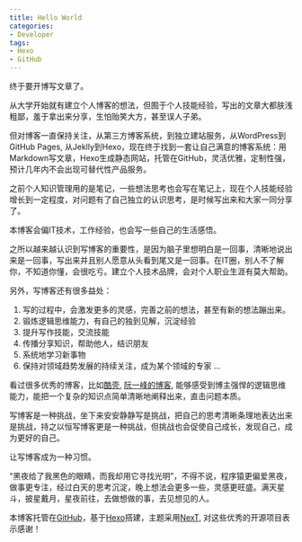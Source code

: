 ```yaml
---
title: Hello World
categories:
- Developer
tags:
- Hexo
- GitHub
---
```


终于要开博写文章了。

从大学开始就有建立个人博客的想法，但囿于个人技能经验，写出的文章大都肤浅粗鄙，羞于拿出来分享，生怕贻笑大方，甚至误人子弟。

但对博客一直保持关注，从第三方博客系统，到独立建站服务，从WordPress到GitHub Pages, 从Jeklly到Hexo，现在终于找到一套让自己满意的博客系统：用Markdown写文章，Hexo生成静态网站，托管在GitHub，灵活优雅，定制性强，预计几年内不会出现可替代性产品服务。

之前个人知识管理用的是笔记，一些想法思考也会写在笔记上，现在个人技能经验增长到一定程度，对问题有了自己独立的认识思考，是时候写出来和大家一同分享了。

本博客会偏IT技术，工作经验，也会写一些自己的生活感悟。

之所以越来越认识到写博客的重要性，是因为脑子里想明白是一回事，清晰地说出来是一回事，写出来并且别人愿意从头看到尾又是一回事。在IT圈，别人不了解你，不知道你懂，会很吃亏。建立个人技术品牌，会对个人职业生涯有莫大帮助。

另外，写博客还有很多益处：

1. 写的过程中，会激发更多的灵感，完善之前的想法，甚至有新的想法蹦出来。
2. 锻炼逻辑思维能力，有自己的独到见解，沉淀经验
3. 提升写作技能，交流技能
4. 传播分享知识，帮助他人，结识朋友
5. 系统地学习新事物
6. 保持对领域趋势发展的持续关注，成为某个领域的专家
...

看过很多优秀的博客，比如[酷壳](http://coolshell.cn/),  [阮一峰的博客](http://www.ruanyifeng.com/blog/), 能够感受到博主强悍的逻辑思维能力，能把一个复杂的知识点简单清晰地阐释出来，直击问题本质。

写博客是一种挑战，坐下来安安静静写是挑战，把自己的思考清晰条理地表达出来是挑战，持之以恒写博客更是一种挑战，但挑战也会促使自己成长，发现自己，成为更好的自己。

让写博客成为一种习惯。

“黑夜给了我黑色的眼睛，而我却用它寻找光明”，不得不说，程序猿更偏爱黑夜，做事更专注，经过白天的思考沉淀，晚上想法会更多一些，灵感更旺盛。满天星斗，披星戴月，星夜前往，去做想做的事，去见想见的人。

本博客托管在[GitHub](https://github.com/consen/myblog)，基于[Hexo](https://github.com/hexojs/hexo)搭建，主题采用[NexT](https://github.com/iissnan/hexo-theme-next), 对这些优秀的开源项目表示感谢！
